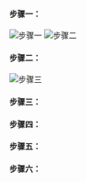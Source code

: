 #### 步骤一： 
![步骤一](https://i.loli.net/2019/07/03/5d1c37be65bc910260.png)  ![步骤二](https://i.loli.net/2019/07/03/5d1c38cc65e4e26694.png)  
#### 步骤二： 
![步骤三](https://i.loli.net/2019/07/03/5d1c38cc782ea76492.png)
#### 步骤三： 
#### 步骤四： 
#### 步骤五： 
#### 步骤六： 
